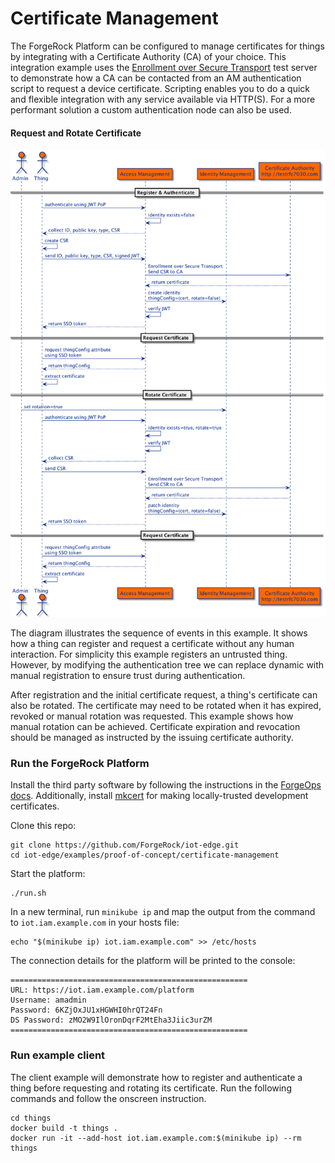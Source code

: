 # Certificate Management

The ForgeRock Platform can be configured to manage certificates for things by integrating with a Certificate Authority
(CA) of your choice. This integration example uses the [Enrollment over Secure Transport](http://testrfc7030.com) test
server to demonstrate how a CA can be contacted from an AM authentication script to request a device certificate.
Scripting enables you to do a quick and flexible integration with any service available via HTTP(S). For a more
performant solution a custom authentication node can also be used.

#### Request and Rotate Certificate
<img src="docs/cert-management.png" alt="Certificate Management" width="700"/>

The diagram illustrates the sequence of events in this example. It shows how a thing can register and request a
certificate without any human interaction. For simplicity this example registers an untrusted thing. However, by
modifying the authentication tree we can replace dynamic with manual registration to ensure trust during authentication.

After registration and the initial certificate request, a thing's certificate can also be rotated. The certificate may
need to be rotated when it has expired, revoked or manual rotation was requested. This example shows how manual
rotation can be achieved. Certificate expiration and revocation should be managed as instructed by the issuing
certificate authority.

### Run the ForgeRock Platform

Install the third party software by following the instructions in the
[ForgeOps docs](https://backstage.forgerock.com/docs/forgeops/7.1/cdk/minikube/setup/sw.html).
Additionally, install [mkcert](https://github.com/FiloSottile/mkcert) for making locally-trusted development certificates.

Clone this repo:
```
git clone https://github.com/ForgeRock/iot-edge.git
cd iot-edge/examples/proof-of-concept/certificate-management
```

Start the platform:
```
./run.sh
```

In a new terminal, run `minikube ip` and map the output from the command to `iot.iam.example.com` in your hosts file:
```
echo "$(minikube ip) iot.iam.example.com" >> /etc/hosts
```

The connection details for the platform will be printed to the console:
```
=====================================================
URL: https://iot.iam.example.com/platform
Username: amadmin
Password: 6KZjOxJU1xHGWHI0hrQT24Fn
DS Password: zMO2W9IlOronDqrF2MtEha3Jiic3urZM
=====================================================
```

### Run example client
The client example will demonstrate how to register and authenticate a thing before requesting and rotating its certificate.
Run the following commands and follow the onscreen instruction.
```
cd things
docker build -t things .
docker run -it --add-host iot.iam.example.com:$(minikube ip) --rm things
```
